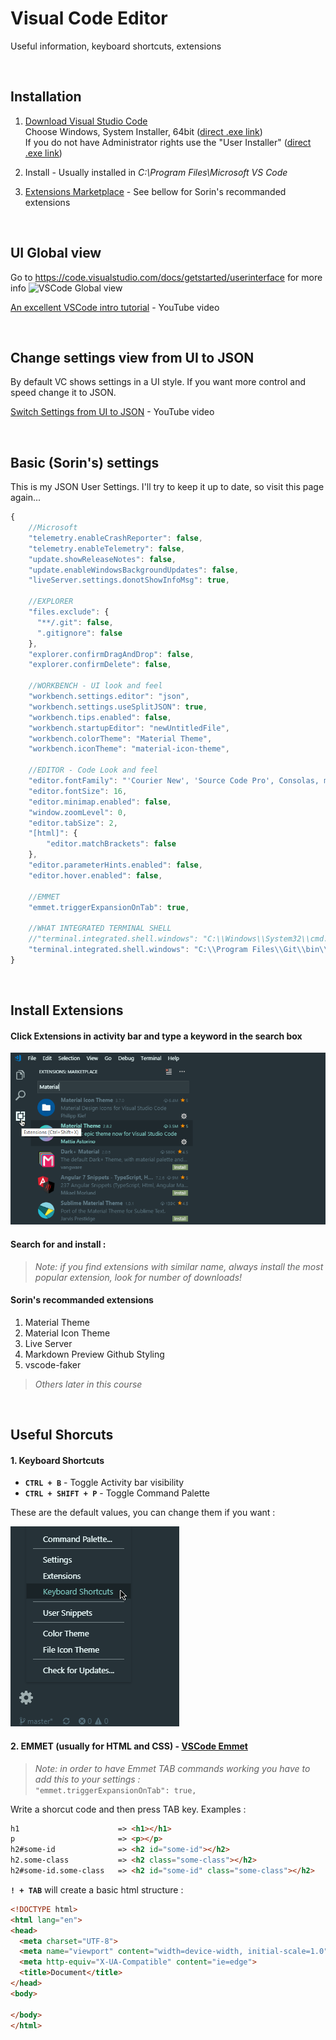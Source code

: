 # Visual Code Editor
Useful information, keyboard shortcuts, extensions

<br>

## Installation
1. [Download Visual Studio Code](https://code.visualstudio.com/#alt-downloads)<br>
    Choose Windows, System Installer, 64bit ([direct .exe link](https://code.visualstudio.com/docs/?dv=win64))<br>
    If you do not have Administrator rights use the "User Installer" ([direct .exe link](https://code.visualstudio.com/docs/?dv=win64user))

2. Install - Usually installed in *C:\Program Files\Microsoft VS Code*
3. [Extensions Marketplace](https://marketplace.visualstudio.com/VSCode) - See bellow for Sorin's recommanded extensions

<br>

## UI Global view
Go to https://code.visualstudio.com/docs/getstarted/userinterface for more info
![VSCode Global view](https://code.visualstudio.com/assets/docs/getstarted/userinterface/hero.png)

[An excellent VSCode intro tutorial](https://www.youtube.com/watch?v=fnPhJHN0jTE) - YouTube video

<br>

## Change settings view from UI to JSON
By default VC shows settings in a UI style. If you want more control and speed change it to JSON.

[Switch Settings from UI to JSON](https://www.youtube.com/watch?v=-wre2TFV4ws) - YouTube video

<br>

## Basic (Sorin's) settings
This is my JSON User Settings. I'll try to keep it up to date, so visit this page again...
``` javascript
{
    //Microsoft
    "telemetry.enableCrashReporter": false,
    "telemetry.enableTelemetry": false,
    "update.showReleaseNotes": false,
    "update.enableWindowsBackgroundUpdates": false,
    "liveServer.settings.donotShowInfoMsg": true,

    //EXPLORER
    "files.exclude": {
      "**/.git": false,
      ".gitignore": false
    },
    "explorer.confirmDragAndDrop": false,
    "explorer.confirmDelete": false,

    //WORKBENCH - UI look and feel
    "workbench.settings.editor": "json",
    "workbench.settings.useSplitJSON": true,
    "workbench.tips.enabled": false,
    "workbench.startupEditor": "newUntitledFile",
    "workbench.colorTheme": "Material Theme",
    "workbench.iconTheme": "material-icon-theme",
    
    //EDITOR - Code Look and feel
    "editor.fontFamily": "'Courier New', 'Source Code Pro', Consolas, monospace",
    "editor.fontSize": 16,
    "editor.minimap.enabled": false,
    "window.zoomLevel": 0,
    "editor.tabSize": 2,
    "[html]": {
    	"editor.matchBrackets": false
    },
    "editor.parameterHints.enabled": false,
    "editor.hover.enabled": false,

    //EMMET
    "emmet.triggerExpansionOnTab": true,

    //WHAT INTEGRATED TERMINAL SHELL
    //"terminal.integrated.shell.windows": "C:\\Windows\\System32\\cmd.exe"
    "terminal.integrated.shell.windows": "C:\\Program Files\\Git\\bin\\bash.exe",
}
```

<br>

## Install Extensions

#### Click Extensions in activity bar and type a keyword in the search box
![VSCode Extensions](../_assets/vscode-install-extensions.png)

#### Search for and install :
> *Note: if you find extensions with similar name, always install the most popular extension, look for number of downloads!*

#### Sorin's recommanded extensions
1. Material Theme
2. Material Icon Theme
3. Live Server
4. Markdown Preview Github Styling
5. vscode-faker

> *Others later in this course*

<br>

## Useful Shorcuts<br>


#### 1. Keyboard Shortcuts

* **`CTRL + B`** - Toggle Activity bar visibility
* **`CTRL + SHIFT + P`** - Toggle Command Palette

These are the default values, you can change them if you want :

![VSCode Extensions](../_assets/vscode-manage.png)

#### 2. EMMET (usually for HTML and CSS) - [VSCode Emmet](https://code.visualstudio.com/docs/editor/emmet)

> *Note: in order to have Emmet TAB commands working you have to add this to your settings :*<br>
`"emmet.triggerExpansionOnTab": true,`

Write a shorcut code and then press TAB key. Examples :

  ``` html
  h1                      => <h1></h1>
  p                       => <p></p>
  h2#some-id              => <h2 id="some-id"></h2>
  h2.some-class           => <h2 class="some-class"></h2>
  h2#some-id.some-class   => <h2 id="some-id" class="some-class"></h2>
  ```

  **`! + TAB`** will create a basic html structure :

  ``` html
  <!DOCTYPE html>
  <html lang="en">
  <head>
    <meta charset="UTF-8">
    <meta name="viewport" content="width=device-width, initial-scale=1.0">
    <meta http-equiv="X-UA-Compatible" content="ie=edge">
    <title>Document</title>
  </head>
  <body>
    
  </body>
  </html>
  ```
